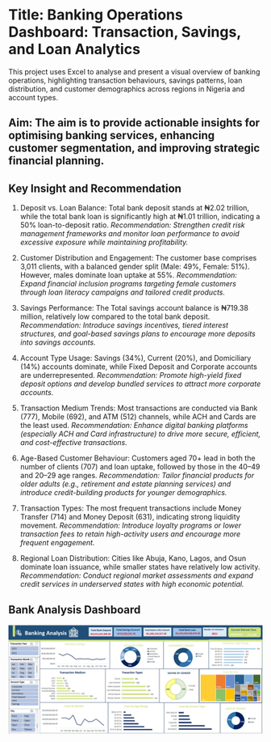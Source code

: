 # Title: Banking Operations Dashboard: Transaction, Savings, and Loan Analytics

This project uses Excel to analyse and present a visual overview of banking operations, highlighting transaction behaviours, savings patterns, loan distribution, and customer demographics across regions in Nigeria and account types.

## Aim: The aim is to provide actionable insights for optimising banking services, enhancing customer segmentation, and improving strategic financial planning.

## Key Insight and Recommendation 
1. Deposit vs. Loan Balance: Total bank deposit stands at ₦2.02 trillion, while the total bank loan is significantly high at ₦1.01 trillion, indicating a 50% loan-to-deposit ratio.
_Recommendation: Strengthen credit risk management frameworks and monitor loan performance to avoid excessive exposure while maintaining profitability._

2. Customer Distribution and Engagement: The customer base comprises 3,011 clients, with a balanced gender split (Male: 49%, Female: 51%). However, males dominate loan uptake at 55%.
_Recommendation: Expand financial inclusion programs targeting female customers through loan literacy campaigns and tailored credit products._

3. Savings Performance: The Total savings account balance is ₦719.38 million, relatively low compared to the total bank deposit.
_Recommendation: Introduce savings incentives, tiered interest structures, and goal-based savings plans to encourage more deposits into savings accounts._

4. Account Type Usage: Savings (34%), Current (20%), and Domiciliary (14%) accounts dominate, while Fixed Deposit and Corporate accounts are underrepresented.
_Recommendation: Promote high-yield fixed deposit options and develop bundled services to attract more corporate accounts._

5. Transaction Medium Trends: Most transactions are conducted via Bank (777), Mobile (692), and ATM (512) channels, while ACH and Cards are the least used.
_Recommendation: Enhance digital banking platforms (especially ACH and Card infrastructure) to drive more secure, efficient, and cost-effective transactions._

6. Age-Based Customer Behaviour: Customers aged 70+ lead in both the number of clients (707) and loan uptake, followed by those in the 40–49 and 20–29 age ranges.
_Recommendation: Tailor financial products for older adults (e.g., retirement and estate planning services) and introduce credit-building products for younger demographics._

7. Transaction Types: The most frequent transactions include Money Transfer (714) and Money Deposit (631), indicating strong liquidity movement.
_Recommendation: Introduce loyalty programs or lower transaction fees to retain high-activity users and encourage more frequent engagement._

8. Regional Loan Distribution: Cities like Abuja, Kano, Lagos, and Osun dominate loan issuance, while smaller states have relatively low activity.
_Recommendation: Conduct regional market assessments and expand credit services in underserved states with high economic potential._

## Bank Analysis Dashboard 
![snapshot](https://github.com/Emmaojo/Data-Analytics-Portfolio/blob/0bb6ffb7596493bcca2bba6f77fdee85382802e6/Excel%20Project%20-%20Bank%20Analysis/Bank%20Analysis%20Dashboard%20-%20Excel.jpg)
